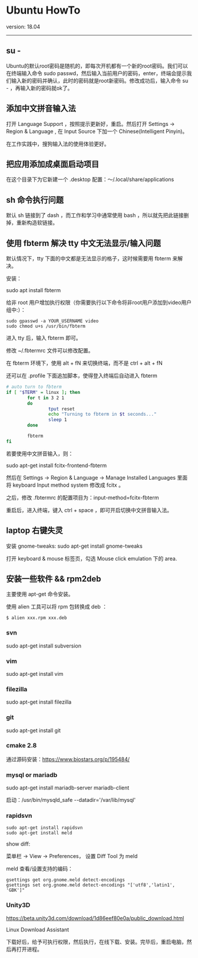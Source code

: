 # Ubuntu HowTo

version: 18.04

---

## su -

Ubuntu的默认root密码是随机的，即每次开机都有一个新的root密码。我们可以在终端输入命令 sudo passwd，然后输入当前用户的密码，enter，终端会提示我们输入新的密码并确认，此时的密码就是root新密码。修改成功后，输入命令 su - ，再输入新的密码就ok了。

## 添加中文拼音输入法

打开 Language Support ，按照提示更新好，重启。然后打开 Settings -> Region & Language , 在 Input Source 下加一个 Chinese(Intelligent Pinyin)。

在工作实践中，搜狗输入法的使用体验更好。

## 把应用添加成桌面启动项目

在这个目录下为它新建一个 .desktop 配置：～/.local/share/applications

## sh 命令执行问题

默认 sh 链接到了 dash ，而工作和学习中通常使用 bash ，所以就先把此链接删掉，重新构造软链接。

## 使用 fbterm 解决 tty 中文无法显示/输入问题

默认情况下，tty 下面的中文都是无法显示的格子，这时候需要用 fbterm 来解决。

安装：

sudo apt install fbterm

给非 root 用户增加执行权限（你需要执行以下命令将非root用户添加到video用户组中:）：

```
sudo gpasswd -a YOUR_USERNAME video
sudo chmod u+s /usr/bin/fbterm
```

进入 tty 后，输入 fbterm 即可。

修改 ~/.fbtermrc 文件可以修改配置。

在 fbterm 环境下，使用 alt + fN 来切换终端，而不是 ctrl + alt + fN

还可以在 .profile 下面追加脚本，使得登入终端后自动进入 fbterm

```bash
# auto turn to fbterm
if [ "$TERM" = linux ]; then
        for t in 3 2 1
        do
                tput reset
                echo "Turning to fbterm in $t seconds..."
                sleep 1
        done

        fbterm
fi
```

若要使用中文拼音输入，则：

sudo apt-get install fcitx-frontend-fbterm

然后在 Settings -> Region & Language -> Manage Installed Languages 里面将 keyboard Input method system 修改成 fcitx 。

之后，修改 .fbtermrc 的配置项目为：input-method=fcitx-fbterm

重启后，进入终端，键入 ctrl + space ，即可开启切换中文拼音输入法。

## laptop 右键失灵

安装 gnome-tweaks: sudo apt-get install gnome-tweaks

打开 keyboard & mouse 标签页，勾选 Mouse click emulation 下的 area.

## 安装一些软件 && rpm2deb

主要使用 apt-get 命令安装。

使用 alien 工具可以将 rpm 包转换成 deb ：

```
$ alien xxx.rpm xxx.deb
```

### svn

sudo apt-get install subversion

### vim

sudo apt-get install vim

### filezilla

sudo apt-get install filezilla

### git

sudo apt-get install git

### cmake 2.8

通过源码安装：https://www.biostars.org/p/195484/

### mysql or mariadb

sudo apt-get install mariadb-server mariadb-client

启动：/usr/bin/mysqld_safe --datadir='/var/lib/mysql'

### rapidsvn

```
sudo apt-get install rapidsvn
sudo apt-get install meld
```

show diff:

菜单栏 -> View -> Preferences， 设置 Diff Tool 为 meld

meld 查看/设置支持的编码：

```
gsettings get org.gnome.meld detect-encodings
gsettings set org.gnome.meld detect-encodings "['utf8','latin1', 'GBK']"
```

### Unity3D

https://beta.unity3d.com/download/1d86eef80e0a/public_download.html

Linux Download Assistant

下载好后，给予可执行权限，然后执行，在线下载、安装。完毕后，重启电脑，然后再打开进程。
